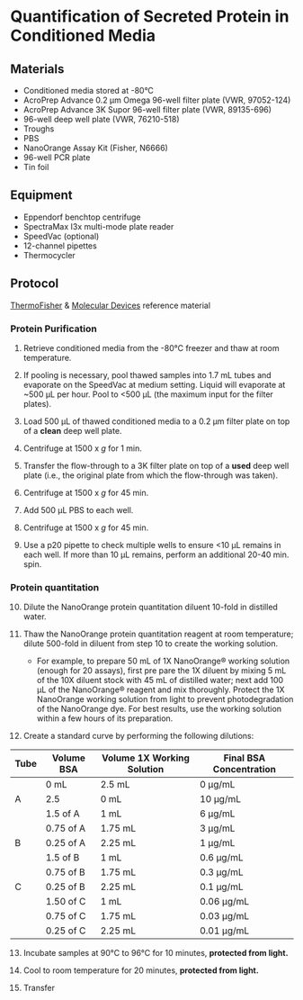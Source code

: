 # Quantification of Secreted Protein in Conditioned Media

## Materials

- Conditioned media stored at -80°C
- AcroPrep Advance 0.2 μm Omega 96-well filter plate (VWR, 97052-124)
- AcroPrep Advance 3K Supor 96-well filter plate (VWR, 89135-696)
- 96-well deep well plate (VWR, 76210-518)
- Troughs
- PBS
- NanoOrange Assay Kit (Fisher, N6666)
- 96-well PCR plate
- Tin foil

## Equipment

- Eppendorf benchtop centrifuge
- SpectraMax I3x multi-mode plate reader
- SpeedVac (optional)
- 12-channel pipettes
- Thermocycler


## Protocol

[ThermoFisher](https://www.thermofisher.com/document-connect/document-connect.html?url=https%3A%2F%2Fassets.thermofisher.com%2FTFS-Assets%2FLSG%2Fmanuals%2Fmp06666.pdf&title=TmFub09yYW5nZSBQcm90ZWluIFF1YW50aXRhdGlvbiBLaXQ=) & [Molecular Devices](https://www.moleculardevices.com/en/assets/app-note/br/using-nanoorange-protein-kit-with-spectramax-microplate-readers#gref) reference material

### Protein Purification

1. Retrieve conditioned media from the -80°C freezer and thaw at room temperature.

2. If pooling is necessary, pool thawed samples into 1.7 mL tubes and evaporate on the SpeedVac at medium setting. Liquid will evaporate at ~500 μL per hour. Pool to <500 μL (the maximum input for the filter plates).

3. Load 500 μL of thawed conditioned media to a 0.2 μm filter plate on top of a **clean** deep well plate.

4. Centrifuge at 1500 x *g* for 1 min.

5. Transfer the flow-through to a 3K filter plate on top of a **used** deep well plate (i.e., the original plate from which the flow-through was taken).

6. Centrifuge at 1500 x *g* for 45 min.

7. Add 500 μL PBS to each well.

8. Centrifuge at 1500 x *g* for 45 min.

9. Use a p20 pipette to check multiple wells to ensure <10 μL remains in each well. If more than 10 μL remains, perform an additional 20-40 min. spin.

### Protein quantitation

10. Dilute the NanoOrange protein quantitation diluent 10-fold in distilled water.

11. Thaw the NanoOrange protein quantitation reagent at room temperature; dilute 500-fold in diluent from step 10 to create the working solution.

    - For example, to prepare 50 mL of 1X NanoOrange® working solution (enough for 20 assays), first pre pare the 1X diluent by mixing 5 mL of the 10X diluent stock with 45 mL of distilled water; next add 100 µL of the NanoOrange® reagent and mix thoroughly. Protect the 1X NanoOrange working solution from light to prevent photodegradation of the NanoOrange dye. For best results, use the working solution within a few hours of its preparation.

12. Create a standard curve by performing the following dilutions:

| Tube | Volume BSA | Volume 1X Working Solution | Final BSA Concentration |
|------|------------|----------------------------|-------------------------|
|      | 0 mL       | 2.5 mL                     | 0 μg/mL                 |
| A    | 2.5        | 0 mL                       | 10 μg/mL                |
|      | 1.5 of A   | 1 mL                       | 6 μg/mL                 |
|      | 0.75 of A  | 1.75 mL                    | 3 μg/mL                 |
| B    | 0.25 of A  | 2.25 mL                    | 1 μg/mL                 |
|      | 1.5 of B   | 1 mL                       | 0.6 μg/mL               |
|      | 0.75 of B  | 1.75 mL                    | 0.3 μg/mL               |
| C    | 0.25 of B  | 2.25 mL                    | 0.1 μg/mL               |
|      | 1.50 of C  | 1 mL                       | 0.06 μg/mL              |
|      | 0.75 of C  | 1.75 mL                    | 0.03 μg/mL              |
|      | 0.25 of C  | 2.25 mL                    | 0.01 μg/mL              |



13. Incubate samples at 90°C to 96°C for 10 minutes, **protected from light.**

14. Cool to room temperature for 20 minutes, **protected from light.**

15. Transfer
